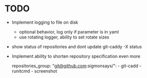 # TODO

  
- Implement logging to file on disk
  - optional behavior, log only if parameter is in yaml
  - use rotating logger, ability to set rotate sizes

- show status of repositories and dont update
  git-caddy -X status

- Implement ability to shorten repository specification even more

    repositories_group:
        "git@github.com:sigmonsays/":
            - git-cadd
            - runitcmd
            - screenshot
